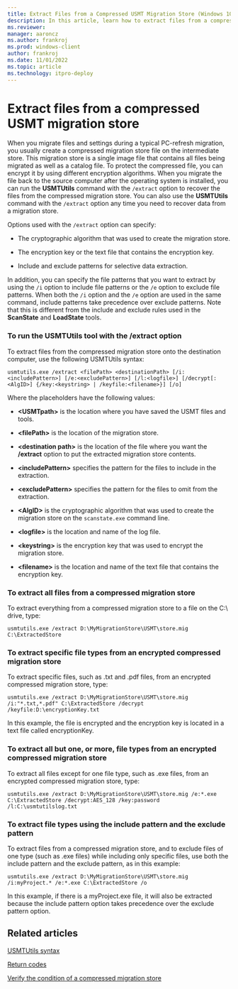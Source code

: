 ```yaml
---
title: Extract Files from a Compressed USMT Migration Store (Windows 10)
description: In this article, learn how to extract files from a compressed User State Migration Tool (USMT) migration store.
ms.reviewer: 
manager: aaroncz
ms.author: frankroj
ms.prod: windows-client
author: frankroj
ms.date: 11/01/2022
ms.topic: article
ms.technology: itpro-deploy
---
```


# Extract files from a compressed USMT migration store

When you migrate files and settings during a typical PC-refresh migration, you usually create a compressed migration store file on the intermediate store. This migration store is a single image file that contains all files being migrated as well as a catalog file. To protect the compressed file, you can encrypt it by using different encryption algorithms. When you migrate the file back to the source computer after the operating system is installed, you can run the **USMTUtils** command with the `/extract` option to recover the files from the compressed migration store. You can also use the **USMTUtils** command with the `/extract` option any time you need to recover data from a migration store.

Options used with the `/extract` option can specify:

- The cryptographic algorithm that was used to create the migration store.

- The encryption key or the text file that contains the encryption key.

- Include and exclude patterns for selective data extraction.

In addition, you can specify the file patterns that you want to extract by using the `/i` option to include file patterns or the `/e` option to exclude file patterns. When both the `/i` option and the `/e` option are used in the same command, include patterns take precedence over exclude patterns. Note that this is different from the include and exclude rules used in the **ScanState** and **LoadState** tools.

### To run the USMTUtils tool with the /extract option

To extract files from the compressed migration store onto the destination computer, use the following USMTUtils syntax:

``` syntax
usmtutils.exe /extract <filePath> <destinationPath> [/i:<includePattern>] [/e:<excludePattern>] [/l:<logfile>] [/decrypt[:<AlgID>] {/key:<keystring> | /keyfile:<filename>}] [/o]
```

Where the placeholders have the following values:

- **&lt;USMTpath&gt;** is the location where you have saved the USMT files and tools.

- **&lt;filePath&gt;** is the location of the migration store.

- **&lt;destination path&gt;** is the location of the file where you want the **/extract** option to put the extracted migration store contents.

- **&lt;includePattern&gt;** specifies the pattern for the files to include in the extraction.

- **&lt;excludePattern&gt;** specifies the pattern for the files to omit from the extraction.

- **&lt;AlgID&gt;** is the cryptographic algorithm that was used to create the migration store on the `scanstate.exe` command line.

- **&lt;logfile&gt;** is the location and name of the log file.

- **&lt;keystring&gt;** is the encryption key that was used to encrypt the migration store.

- **&lt;filename&gt;** is the location and name of the text file that contains the encryption key.

### To extract all files from a compressed migration store

To extract everything from a compressed migration store to a file on the C:\\ drive, type:

``` syntax
usmtutils.exe /extract D:\MyMigrationStore\USMT\store.mig C:\ExtractedStore
```

### To extract specific file types from an encrypted compressed migration store

To extract specific files, such as .txt and .pdf files, from an encrypted compressed migration store, type:

``` syntax
usmtutils.exe /extract D:\MyMigrationStore\USMT\store.mig /i:"*.txt,*.pdf" C:\ExtractedStore /decrypt /keyfile:D:\encryptionKey.txt
```

In this example, the file is encrypted and the encryption key is located in a text file called encryptionKey.

### To extract all but one, or more, file types from an encrypted compressed migration store

To extract all files except for one file type, such as .exe files, from an encrypted compressed migration store, type:

``` syntax
usmtutils.exe /extract D:\MyMigrationStore\USMT\store.mig /e:*.exe C:\ExtractedStore /decrypt:AES_128 /key:password /l:C:\usmtutilslog.txt
```

### To extract file types using the include pattern and the exclude pattern

To extract files from a compressed migration store, and to exclude files of one type (such as .exe files) while including only specific files, use both the include pattern and the exclude pattern, as in this example:

``` syntax
usmtutils.exe /extract D:\MyMigrationStore\USMT\store.mig /i:myProject.* /e:*.exe C:\ExtractedStore /o
```

In this example, if there is a myProject.exe file, it will also be extracted because the include pattern option takes precedence over the exclude pattern option.

## Related articles

[USMTUtils syntax](usmt-utilities.md)

[Return codes](usmt-return-codes.md)

[Verify the condition of a compressed migration store](verify-the-condition-of-a-compressed-migration-store.md)
